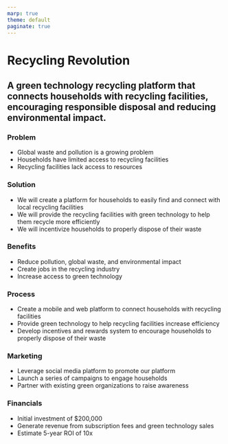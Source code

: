```yaml
---
marp: true
theme: default
paginate: true
---
```

# Recycling Revolution
## A green technology recycling platform that connects households with recycling facilities, encouraging responsible disposal and reducing environmental impact.

### Problem

* Global waste and pollution is a growing problem
* Households have limited access to recycling facilities
* Recycling facilities lack access to resources

### Solution

* We will create a platform for households to easily find and connect with local recycling facilities 
* We will provide the recycling facilities with green technology to help them recycle more efficiently
* We will incentivize households to properly dispose of their waste

### Benefits

* Reduce pollution, global waste, and environmental impact
* Create jobs in the recycling industry
* Increase access to green technology

### Process

* Create a mobile and web platform to connect households with recycling facilities
* Provide green technology to help recycling facilities increase efficiency
* Develop incentives and rewards system to encourage households to properly dispose of their waste

### Marketing

* Leverage social media platform to promote our platform
* Launch a series of campaigns to engage households
* Partner with existing green organizations to raise awareness

### Financials

* Initial investment of $200,000
* Generate revenue from subscription fees and green technology sales
* Estimate 5-year ROI of 10x
  